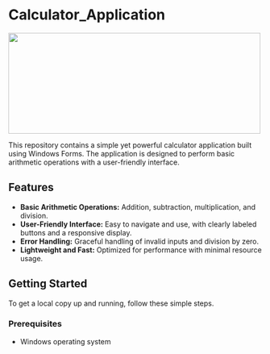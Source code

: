# Calculator_Application
 
<img src= "https://github.com/user-attachments/assets/dcbeda0e-9b3e-43d8-8fa4-9201e288cd03" width="500" height="200">

This repository contains a simple yet powerful calculator application built using Windows Forms. The application is designed to perform basic arithmetic operations with a user-friendly interface.

## Features

- **Basic Arithmetic Operations:** Addition, subtraction, multiplication, and division.
- **User-Friendly Interface:** Easy to navigate and use, with clearly labeled buttons and a responsive display.
- **Error Handling:** Graceful handling of invalid inputs and division by zero.
- **Lightweight and Fast:** Optimized for performance with minimal resource usage.

## Getting Started

To get a local copy up and running, follow these simple steps.

### Prerequisites

- Windows operating system



